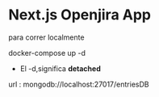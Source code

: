 # Next.js Openjira App
para correr localmente

docker-compose up -d

* El -d,significa **detached**

url : mongodb://localhost:27017/entriesDB
